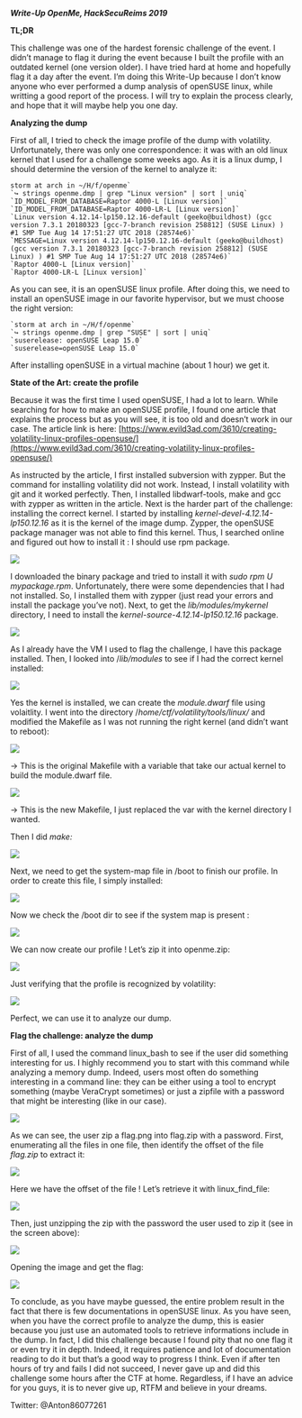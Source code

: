 **_Write-Up OpenMe, HackSecuReims 2019_**



**TL;DR**

This challenge was one of the hardest forensic challenge of the event. I didn’t manage to flag it during the event because I built the profile with an outdated kernel (one version older). I have tried hard at home and hopefully flag it a day after the event. I’m doing this Write-Up because I don’t know anyone who ever performed a dump analysis of openSUSE linux, while writting a good report of the process. I will try to explain the process clearly, and hope that it will maybe help you one day.



**Analyzing the dump**

First of all, I tried to check the image profile of the dump with volatility. Unfortunately, there was only one correspondence: it was with an old linux kernel that I used for a challenge some weeks ago. As it is a linux dump, I should determine the version of the kernel to analyze it:

    storm at arch in ~/H/f/openme`
    `↪ strings openme.dmp | grep "Linux version" | sort | uniq`
    `ID_MODEL_FROM_DATABASE=Raptor 4000-L [Linux version]`
    `ID_MODEL_FROM_DATABASE=Raptor 4000-LR-L [Linux version]`
    `Linux version 4.12.14-lp150.12.16-default (geeko@buildhost) (gcc version 7.3.1 20180323 [gcc-7-branch revision 258812] (SUSE Linux) ) #1 SMP Tue Aug 14 17:51:27 UTC 2018 (28574e6)`
    `MESSAGE=Linux version 4.12.14-lp150.12.16-default (geeko@buildhost) (gcc version 7.3.1 20180323 [gcc-7-branch revision 258812] (SUSE Linux) ) #1 SMP Tue Aug 14 17:51:27 UTC 2018 (28574e6)`
    `Raptor 4000-L [Linux version]`
    `Raptor 4000-LR-L [Linux version]`

As you can see, it is an openSUSE linux profile. After doing this, we need to install an openSUSE image in our favorite hypervisor, but we must choose the right version:

    `storm at arch in ~/H/f/openme`
    `↪ strings openme.dmp | grep "SUSE" | sort | uniq`
    `suserelease: openSUSE Leap 15.0`
    `suserelease=openSUSE Leap 15.0`

After installing openSUSE in a virtual machine (about 1 hour) we get it.



**State of the Art: create the profile**

Because it was the first time I used openSUSE, I had a lot to learn. While searching for how to make an openSUSE profile, I found one article that explains the process but as you will see, it is too old and doesn’t work in our case. The article link is here: [https://www.evild3ad.com/3610/creating-volatility-linux-profiles-opensuse/](https://www.evild3ad.com/3610/creating-volatility-linux-profiles-opensuse/)

As instructed by the article, I first installed subversion with zypper. But the command for installing volatility did not work. Instead, I install volatility with git and it worked perfectly. Then, I installed libdwarf-tools, make and gcc with zypper as written in the article. Next is the harder part of the challenge: installing the correct kernel. I started by installing _kernel-devel-4.12.14-lp150.12.16_ as it is the kernel of the image dump. Zypper, the openSUSE package manager was not able to find this kernel. Thus, I searched online and figured out how to install it : I should use rpm package.

![](images/image1.png)

I downloaded the binary package and tried to install it with _sudo rpm_  _U mypackage.rpm_. Unfortunately, there were some dependencies that I had not installed. So, I installed them with zypper (just read your errors and install the package you’ve not). Next, to get the _lib/modules/mykernel_ directory, I need to install the _kernel-source-4.12.14-lp150.12.16_ package.

![](images/image2.png)

As I already have the VM I used to flag the challenge, I have this package installed. Then, I looked into /_lib/modules_ to see if I had the correct kernel installed:

![](images/image3.png)

Yes the kernel is installed, we can create the _module.dwarf_ file using volaitlity. I went into the directory /_home/ctf/volatility/tools/linux/_ and modified the Makefile as I was not running the right kernel (and didn’t want to reboot):

![](images/image4.png)

→ This is the original Makefile with a variable that take our actual kernel to build the module.dwarf file.

![](images/image5.png)

→ This is the new Makefile, I just replaced the var with the kernel directory I wanted.

Then I did _make:_

![](images/image6.png)

Next, we need to get the system-map file in /boot to finish our profile. In order to create this file, I simply installed:

![](images/image7.png)

Now we check the /boot dir to see if the system map is present :

![](images/image8.png)

We can now create our profile ! Let’s zip it into openme.zip:

![](images/image9.png)

Just verifying that the profile is recognized by volatility:

![](images/image10.png)

Perfect, we can use it to analyze our dump.



**Flag the challenge: analyze the dump**

First of all, I used the command linux_bash to see if the user did something interesting for us. I highly recommend you to start with this command while analyzing a memory dump. Indeed, users most often do something interesting in a command line: they can be either using a tool to encrypt something (maybe VeraCrypt sometimes) or just a zipfile with a password that might be interesting (like in our case).

![](images/image11.png)

As we can see, the user zip a flag.png into flag.zip with a password. First, enumerating all the files in one file, then identify the offset of the file _flag.zip_ to extract it:

![](images/image12.png)

Here we have the offset of the file ! Let’s retrieve it with linux_find_file:

![](images/image13.png)

Then, just unzipping the zip with the password the user used to zip it (see in the screen above):

![](images/image14.png)

Opening the image and get the flag:

![](images/image15.png)

To conclude, as you have maybe guessed, the entire problem result in the fact that there is few documentations in openSUSE linux. As you have seen, when you have the correct profile to analyze the dump, this is easier because you just use an automated tools to retrieve informations include in the dump. In fact, I did this challenge because I found pity that no one flag it or even try it in depth. Indeed, it requires patience and lot of documentation reading to do it but that’s a good way to progress I think. Even if after ten hours of try and fails I did not succeed, I never gave up and did this challenge some hours after the CTF at home. Regardless, if I have an advice for you guys, it is to never give up, RTFM and believe in your dreams.

Twitter: @Anton86077261